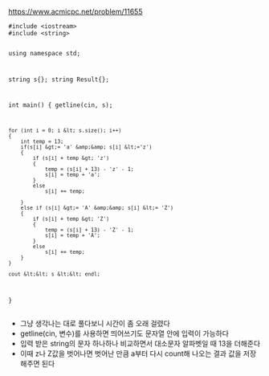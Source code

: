 <p><a href="https://www.acmicpc.net/problem/11655">https://www.acmicpc.net/problem/11655</a></p>
<pre><code class="language-cpp">#include &lt;iostream&gt;
#include &lt;string&gt;

using namespace std;

string s{};
string Result{};

int main()
{
    getline(cin, s);

    for (int i = 0; i &lt; s.size(); i++)
    {
        int temp = 13;
        if(s[i] &gt;= 'a' &amp;&amp; s[i] &lt;='z')
        {
            if (s[i] + temp &gt; 'z')
            {
                temp = (s[i] + 13) - 'z' - 1;
                s[i] = temp + 'a';
            }
            else
                s[i] += temp;

        }
        else if (s[i] &gt;= 'A' &amp;&amp; s[i] &lt;= 'Z')
        {
            if (s[i] + temp &gt; 'Z')
            {
                temp = (s[i] + 13) - 'Z' - 1;
                s[i] = temp + 'A';
            }
            else
                s[i] += temp;
        }
    }

    cout &lt;&lt; s &lt;&lt; endl;
}</code></pre>
<ul>
<li>그냥 생각나는 대로 풀다보니 시간이 좀 오래 걸렸다</li>
<li>getline(cin, 변수)를 사용하면 띄어쓰기도 문자열 안에 입력이 가능하다</li>
<li>입력 받은 string의 문자 하나하나 비교하면서 대소문자 알파벳일 때 13을 더해준다</li>
<li>이때 z나 Z값을 벗어나면 벗어난 만큼 a부터 다시 count해 나오는 결과 값을 저장해주면 된다</li>
</ul>